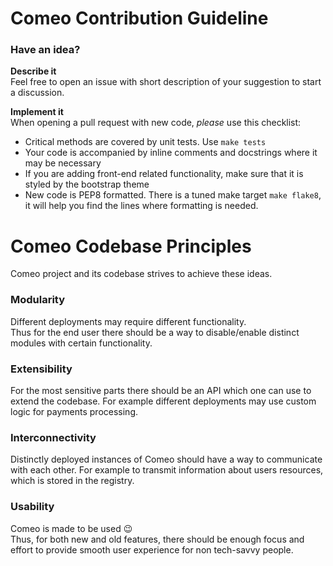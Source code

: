 # Comeo Contribution Guideline

### Have an idea?

**Describe it**  
Feel free to open an issue with short description of your suggestion to start a discussion.  

**Implement it**  
When opening a pull request with new code, *please* use this checklist:  

- Critical methods are covered by unit tests. Use `make tests`  
- Your code is accompanied by inline comments and docstrings where it may be necessary  
- If you are adding front-end related functionality, make sure that it is styled by the bootstrap theme  
- New code is PEP8 formatted. There is a tuned make target `make flake8`, it will help you find the lines where formatting is needed.


# Comeo Codebase Principles

Comeo project and its codebase strives to achieve these ideas.

### Modularity
Different deployments may require different functionality.  
Thus for the end user there should be a way to disable/enable distinct modules with certain functionality.

### Extensibility
For the most sensitive parts there should be an API which one can use to extend the codebase. For example different deployments may use custom logic for payments processing.


### Interconnectivity
Distinctly deployed instances of Comeo should have a way to communicate with each other. For example to transmit information about users resources, which is stored in the registry.

### Usability  
Comeo is made to be used :wink:  
Thus, for both new and old features, there should be enough focus and effort to provide smooth user experience for non tech-savvy people.
